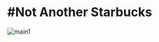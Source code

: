 #Not Another Starbucks
=========
![main1](https://raw.githubusercontent.com/matteomenapace/rave-WEB14203/harry/students/harry/Slide2.png)